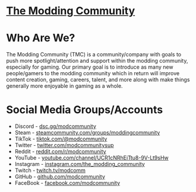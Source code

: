 # [The Modding Community](https://moddingcommunity.com/)

# Who Are We?
The Modding Community (TMC) is a community/company with goals to push more spotlight/attention and support within the modding community, especially for gaming. Our primary goal is to introduce as many new people/gamers to the modding community which in return will improve content creation, gaming, careers, talent, and more along with make things generally more enjoyable in gaming as a whole.

# Social Media Groups/Accounts
* Discord - [dsc.gg/modcommunity](https://dsc.gg/modcommunity)
* Steam - [steamcommunity.com/groups/moddingcommunity](https://steamcommunity.com/groups/moddingcommunity)
* TikTok - [tiktok.com/@modcommunity](https://tiktok.com/@modcommunity)
* Twitter - [twitter.com/modcommunitysup](https://twitter.com/modcommunitysup)
* Reddit - [reddit.com/r/modcommunity](https://reddit.com/r/modcommunity)
* YouTube - [youtube.com/channel/UCR1cNRhEiTtu8-9V-Lt9sHw](https://youtube.com/channel/UCR1cNRhEiTtu8-9V-Lt9sHw)
* Instagram - [instagram.com/the_modding_community](https://instagram.com/the_modding_community)
* Twitch - [twitch.tv/modcomm](https://twitch.tv/modcomm)
* GitHub - [github.com/modcommunity](https://github.com/modcommunity)
* FaceBook - [facebook.com/modcommunity](https://facebook.com/modcommunity)
